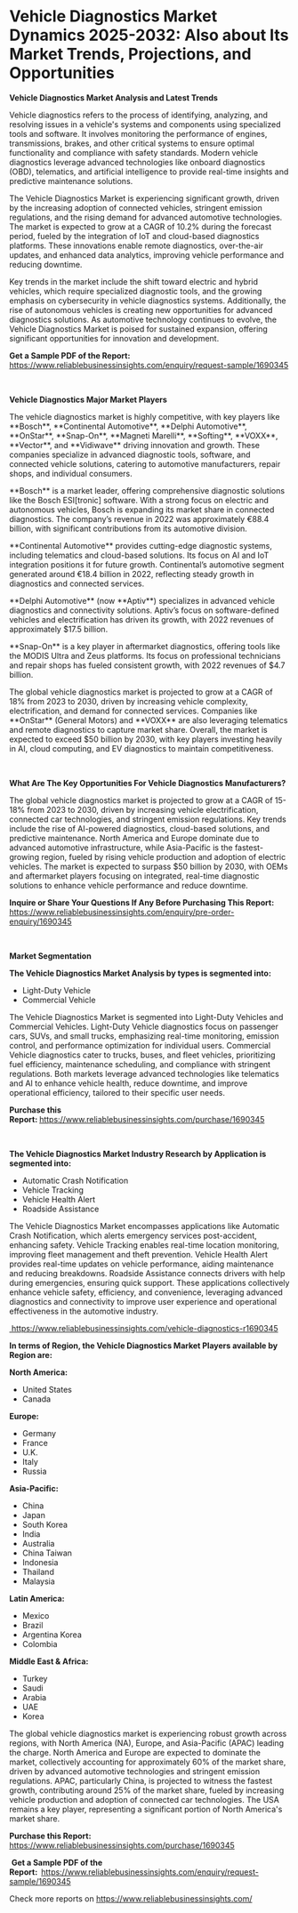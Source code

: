<p><h1>Vehicle Diagnostics Market Dynamics 2025-2032: Also about Its Market Trends, Projections, and Opportunities</h1></p><p><strong>Vehicle Diagnostics Market Analysis and Latest Trends</strong></p>
<p><p>Vehicle diagnostics refers to the process of identifying, analyzing, and resolving issues in a vehicle's systems and components using specialized tools and software. It involves monitoring the performance of engines, transmissions, brakes, and other critical systems to ensure optimal functionality and compliance with safety standards. Modern vehicle diagnostics leverage advanced technologies like onboard diagnostics (OBD), telematics, and artificial intelligence to provide real-time insights and predictive maintenance solutions.</p><p>The Vehicle Diagnostics Market is experiencing significant growth, driven by the increasing adoption of connected vehicles, stringent emission regulations, and the rising demand for advanced automotive technologies. The market is expected to grow at a CAGR of 10.2% during the forecast period, fueled by the integration of IoT and cloud-based diagnostics platforms. These innovations enable remote diagnostics, over-the-air updates, and enhanced data analytics, improving vehicle performance and reducing downtime.</p><p>Key trends in the market include the shift toward electric and hybrid vehicles, which require specialized diagnostic tools, and the growing emphasis on cybersecurity in vehicle diagnostics systems. Additionally, the rise of autonomous vehicles is creating new opportunities for advanced diagnostics solutions. As automotive technology continues to evolve, the Vehicle Diagnostics Market is poised for sustained expansion, offering significant opportunities for innovation and development.</p></p>
<p><strong>Get a Sample PDF of the Report:&nbsp;</strong> <a href="https://www.reliablebusinessinsights.com/enquiry/request-sample/1690345?utm_campaign=1674&utm_medium=2&utm_source=Github&utm_content=ia&utm_term=21012025&utm_id=vehicle-diagnostics">https://www.reliablebusinessinsights.com/enquiry/request-sample/1690345</a></p>
<p>&nbsp;</p>
<p><strong>Vehicle Diagnostics Major Market Players</strong></p>
<p><p>The vehicle diagnostics market is highly competitive, with key players like **Bosch**, **Continental Automotive**, **Delphi Automotive**, **OnStar**, **Snap-On**, **Magneti Marelli**, **Softing**, **VOXX**, **Vector**, and **Vidiwave** driving innovation and growth. These companies specialize in advanced diagnostic tools, software, and connected vehicle solutions, catering to automotive manufacturers, repair shops, and individual consumers.</p><p>**Bosch** is a market leader, offering comprehensive diagnostic solutions like the Bosch ESI[tronic] software. With a strong focus on electric and autonomous vehicles, Bosch is expanding its market share in connected diagnostics. The company’s revenue in 2022 was approximately €88.4 billion, with significant contributions from its automotive division.</p><p>**Continental Automotive** provides cutting-edge diagnostic systems, including telematics and cloud-based solutions. Its focus on AI and IoT integration positions it for future growth. Continental’s automotive segment generated around €18.4 billion in 2022, reflecting steady growth in diagnostics and connected services.</p><p>**Delphi Automotive** (now **Aptiv**) specializes in advanced vehicle diagnostics and connectivity solutions. Aptiv’s focus on software-defined vehicles and electrification has driven its growth, with 2022 revenues of approximately $17.5 billion.</p><p>**Snap-On** is a key player in aftermarket diagnostics, offering tools like the MODIS Ultra and Zeus platforms. Its focus on professional technicians and repair shops has fueled consistent growth, with 2022 revenues of $4.7 billion.</p><p>The global vehicle diagnostics market is projected to grow at a CAGR of 18% from 2023 to 2030, driven by increasing vehicle complexity, electrification, and demand for connected services. Companies like **OnStar** (General Motors) and **VOXX** are also leveraging telematics and remote diagnostics to capture market share. Overall, the market is expected to exceed $50 billion by 2030, with key players investing heavily in AI, cloud computing, and EV diagnostics to maintain competitiveness.</p></p>
<p>&nbsp;</p>
<p><strong>What Are The Key Opportunities For Vehicle Diagnostics Manufacturers?</strong></p>
<p><p>The global vehicle diagnostics market is projected to grow at a CAGR of 15-18% from 2023 to 2030, driven by increasing vehicle electrification, connected car technologies, and stringent emission regulations. Key trends include the rise of AI-powered diagnostics, cloud-based solutions, and predictive maintenance. North America and Europe dominate due to advanced automotive infrastructure, while Asia-Pacific is the fastest-growing region, fueled by rising vehicle production and adoption of electric vehicles. The market is expected to surpass $50 billion by 2030, with OEMs and aftermarket players focusing on integrated, real-time diagnostic solutions to enhance vehicle performance and reduce downtime.</p></p>
<p><strong>Inquire or Share Your Questions If Any Before Purchasing This Report:</strong> <a href="https://www.reliablebusinessinsights.com/enquiry/pre-order-enquiry/1690345?utm_campaign=1674&utm_medium=2&utm_source=Github&utm_content=ia&utm_term=21012025&utm_id=vehicle-diagnostics">https://www.reliablebusinessinsights.com/enquiry/pre-order-enquiry/1690345</a></p>
<p>&nbsp;</p>
<p><strong>Market Segmentation</strong></p>
<p><strong>The Vehicle Diagnostics Market Analysis by types is segmented into:</strong></p>
<p><ul><li>Light-Duty Vehicle</li><li>Commercial Vehicle</li></ul></p>
<p><p>The Vehicle Diagnostics Market is segmented into Light-Duty Vehicles and Commercial Vehicles. Light-Duty Vehicle diagnostics focus on passenger cars, SUVs, and small trucks, emphasizing real-time monitoring, emission control, and performance optimization for individual users. Commercial Vehicle diagnostics cater to trucks, buses, and fleet vehicles, prioritizing fuel efficiency, maintenance scheduling, and compliance with stringent regulations. Both markets leverage advanced technologies like telematics and AI to enhance vehicle health, reduce downtime, and improve operational efficiency, tailored to their specific user needs.</p></p>
<p><strong>Purchase this Report:&nbsp;</strong><a href="https://www.reliablebusinessinsights.com/purchase/1690345?utm_campaign=1674&utm_medium=2&utm_source=Github&utm_content=ia&utm_term=21012025&utm_id=vehicle-diagnostics">https://www.reliablebusinessinsights.com/purchase/1690345</a></p>
<p>&nbsp;</p>
<p><strong>The Vehicle Diagnostics Market Industry Research by Application is segmented into:</strong></p>
<p><ul><li>Automatic Crash Notification</li><li>Vehicle Tracking</li><li>Vehicle Health Alert</li><li>Roadside Assistance</li></ul></p>
<p><p>The Vehicle Diagnostics Market encompasses applications like Automatic Crash Notification, which alerts emergency services post-accident, enhancing safety. Vehicle Tracking enables real-time location monitoring, improving fleet management and theft prevention. Vehicle Health Alert provides real-time updates on vehicle performance, aiding maintenance and reducing breakdowns. Roadside Assistance connects drivers with help during emergencies, ensuring quick support. These applications collectively enhance vehicle safety, efficiency, and convenience, leveraging advanced diagnostics and connectivity to improve user experience and operational effectiveness in the automotive industry.</p></p>
<p><a href="https://www.reliablebusinessinsights.com/vehicle-diagnostics-r1690345?utm_campaign=1674&utm_medium=2&utm_source=Github&utm_content=ia&utm_term=21012025&utm_id=vehicle-diagnostics">&nbsp;https://www.reliablebusinessinsights.com/vehicle-diagnostics-r1690345</a></p>
<p><strong>In terms of Region, the Vehicle Diagnostics Market Players available by Region are:</strong></p>
<p>
    <p> <strong> North America: </strong>
        <ul>
            <li>United States</li>
            <li>Canada</li>
        </ul>
        </p> 
    <p> <strong> Europe: </strong>
        <ul>
            <li>Germany</li>
            <li>France</li>
            <li>U.K.</li>
            <li>Italy</li>
            <li>Russia</li>
        </ul>
        </p> 
    <p> <strong> Asia-Pacific: </strong>
        <ul>
            <li>China</li>
            <li>Japan</li>
            <li>South Korea</li>
            <li>India</li>
            <li>Australia</li>
            <li>China Taiwan</li>
            <li>Indonesia</li>
            <li>Thailand</li>
            <li>Malaysia</li>
        </ul>
        </p> 
    <p> <strong> Latin America: </strong>
        <ul>
            <li>Mexico</li>
            <li>Brazil</li>
            <li>Argentina Korea</li>
            <li>Colombia</li>
        </ul>
        </p> 
    <p> <strong> Middle East & Africa: </strong>
        <ul>
            <li>Turkey</li>
            <li>Saudi</li>
            <li>Arabia</li>
            <li>UAE</li>
            <li>Korea</li>
        </ul>
    </p>
    </p>
<p><p>The global vehicle diagnostics market is experiencing robust growth across regions, with North America (NA), Europe, and Asia-Pacific (APAC) leading the charge. North America and Europe are expected to dominate the market, collectively accounting for approximately 60% of the market share, driven by advanced automotive technologies and stringent emission regulations. APAC, particularly China, is projected to witness the fastest growth, contributing around 25% of the market share, fueled by increasing vehicle production and adoption of connected car technologies. The USA remains a key player, representing a significant portion of North America's market share.</p></p>
<p><strong>Purchase this Report: </strong><a href="https://www.reliablebusinessinsights.com/purchase/1690345?utm_campaign=1674&utm_medium=2&utm_source=Github&utm_content=ia&utm_term=21012025&utm_id=vehicle-diagnostics">https://www.reliablebusinessinsights.com/purchase/1690345</a></p>
<p>&nbsp;<strong>Get a Sample PDF of the Report:&nbsp;&nbsp;</strong><a href="https://www.reliablebusinessinsights.com/enquiry/request-sample/1690345?utm_campaign=1674&utm_medium=2&utm_source=Github&utm_content=ia&utm_term=21012025&utm_id=vehicle-diagnostics">https://www.reliablebusinessinsights.com/enquiry/request-sample/1690345</a></p>
<p><strong></strong></p>
<p>Check more reports on <a href="https://www.reliablebusinessinsights.com/?utm_campaign=1674&utm_medium=2&utm_source=Github&utm_content=ia&utm_term=21012025&utm_id=vehicle-diagnostics">https://www.reliablebusinessinsights.com/</a></p>